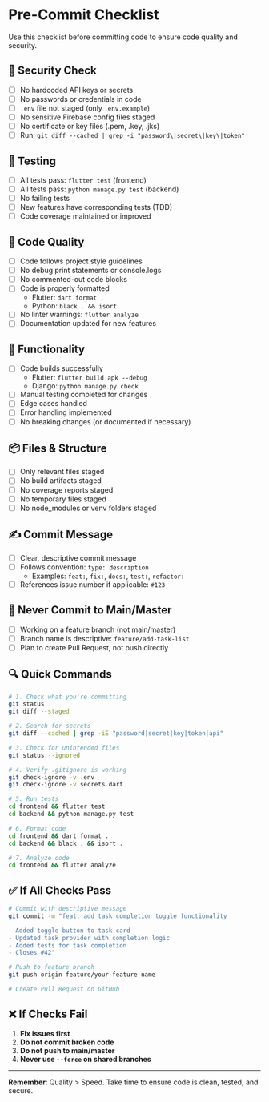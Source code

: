 # Pre-Commit Checklist

Use this checklist before committing code to ensure code quality and security.

## 🔐 Security Check

- [ ] No hardcoded API keys or secrets
- [ ] No passwords or credentials in code
- [ ] `.env` file not staged (only `.env.example`)
- [ ] No sensitive Firebase config files staged
- [ ] No certificate or key files (.pem, .key, .jks)
- [ ] Run: `git diff --cached | grep -i "password\|secret\|key\|token"`

## 🧪 Testing

- [ ] All tests pass: `flutter test` (frontend)
- [ ] All tests pass: `python manage.py test` (backend)
- [ ] No failing tests
- [ ] New features have corresponding tests (TDD)
- [ ] Code coverage maintained or improved

## 📝 Code Quality

- [ ] Code follows project style guidelines
- [ ] No debug print statements or console.logs
- [ ] No commented-out code blocks
- [ ] Code is properly formatted
  - Flutter: `dart format .`
  - Python: `black . && isort .`
- [ ] No linter warnings: `flutter analyze`
- [ ] Documentation updated for new features

## 🎯 Functionality

- [ ] Code builds successfully
  - Flutter: `flutter build apk --debug`
  - Django: `python manage.py check`
- [ ] Manual testing completed for changes
- [ ] Edge cases handled
- [ ] Error handling implemented
- [ ] No breaking changes (or documented if necessary)

## 📦 Files & Structure

- [ ] Only relevant files staged
- [ ] No build artifacts staged
- [ ] No coverage reports staged
- [ ] No temporary files staged
- [ ] No node_modules or venv folders staged

## ✍️ Commit Message

- [ ] Clear, descriptive commit message
- [ ] Follows convention: `type: description`
  - Examples: `feat:`, `fix:`, `docs:`, `test:`, `refactor:`
- [ ] References issue number if applicable: `#123`

## 🚫 Never Commit to Main/Master

- [ ] Working on a feature branch (not main/master)
- [ ] Branch name is descriptive: `feature/add-task-list`
- [ ] Plan to create Pull Request, not push directly

## 🔍 Quick Commands

```bash
# 1. Check what you're committing
git status
git diff --staged

# 2. Search for secrets
git diff --cached | grep -iE "password|secret|key|token|api"

# 3. Check for unintended files
git status --ignored

# 4. Verify .gitignore is working
git check-ignore -v .env
git check-ignore -v secrets.dart

# 5. Run tests
cd frontend && flutter test
cd backend && python manage.py test

# 6. Format code
cd frontend && dart format .
cd backend && black . && isort .

# 7. Analyze code
cd frontend && flutter analyze
```

## ✅ If All Checks Pass

```bash
# Commit with descriptive message
git commit -m "feat: add task completion toggle functionality

- Added toggle button to task card
- Updated task provider with completion logic
- Added tests for task completion
- Closes #42"

# Push to feature branch
git push origin feature/your-feature-name

# Create Pull Request on GitHub
```

## ❌ If Checks Fail

1. **Fix issues first**
2. **Do not commit broken code**
3. **Do not push to main/master**
4. **Never use `--force` on shared branches**

---

**Remember**: Quality > Speed. Take time to ensure code is clean, tested, and secure.
